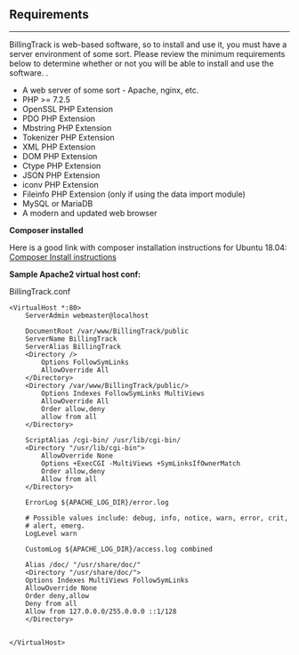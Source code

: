 Requirements
---

---

BillingTrack is web-based software, so to install and use it, you must
have a server environment of some sort. Please review the minimum
requirements below to determine whether or not you will be able to
install and use the software. .

-   A web server of some sort - Apache, nginx, etc.
-   PHP &gt;= 7.2.5
-   OpenSSL PHP Extension
-   PDO PHP Extension
-   Mbstring PHP Extension
-   Tokenizer PHP Extension
-   XML PHP Extension
-   DOM PHP Extension
-   Ctype PHP Extension
-   JSON PHP Extension
-   iconv PHP Extension
-   Fileinfo PHP Extension (only if using the data import module)
-   MySQL or MariaDB
-   A modern and updated web browser

**Composer installed**

Here is a good link with composer installation instructions for Ubuntu 18.04:
[Composer Install instructions](https://www.digitalocean.com/community/tutorials/how-to-install-and-use-composer-on-ubuntu-18-04)

**Sample Apache2 virtual host conf:**

BillingTrack.conf

	<VirtualHost *:80>
		ServerAdmin webmaster@localhost

		DocumentRoot /var/www/BillingTrack/public
		ServerName BillingTrack
		ServerAlias BillingTrack
		<Directory />
			Options FollowSymLinks
			AllowOverride All
		</Directory>
		<Directory /var/www/BillingTrack/public/>
			Options Indexes FollowSymLinks MultiViews
			AllowOverride All
			Order allow,deny
			allow from all
		</Directory>

		ScriptAlias /cgi-bin/ /usr/lib/cgi-bin/
		<Directory "/usr/lib/cgi-bin">
			AllowOverride None
			Options +ExecCGI -MultiViews +SymLinksIfOwnerMatch
			Order allow,deny
			Allow from all
		</Directory>

		ErrorLog ${APACHE_LOG_DIR}/error.log

		# Possible values include: debug, info, notice, warn, error, crit,
		# alert, emerg.
		LogLevel warn

		CustomLog ${APACHE_LOG_DIR}/access.log combined

	    Alias /doc/ "/usr/share/doc/"
	    <Directory "/usr/share/doc/">
		Options Indexes MultiViews FollowSymLinks
		AllowOverride None
		Order deny,allow
		Deny from all
		Allow from 127.0.0.0/255.0.0.0 ::1/128
	    </Directory>


	</VirtualHost>
